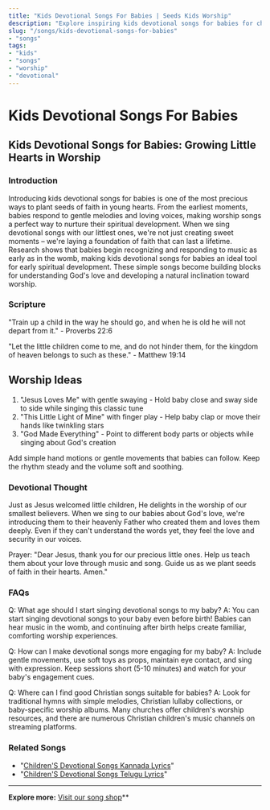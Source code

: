 ```yaml
---
title: "Kids Devotional Songs For Babies | Seeds Kids Worship"
description: "Explore inspiring kids devotional songs for babies for children's worship and faith development. Biblical music resources for families and ministry."
slug: "/songs/kids-devotional-songs-for-babies"
- "songs"
tags:
- "kids"
- "songs"
- "worship"
- "devotional"
---
```


# Kids Devotional Songs For Babies

## Kids Devotional Songs for Babies: Growing Little Hearts in Worship

### Introduction
Introducing kids devotional songs for babies is one of the most precious ways to plant seeds of faith in young hearts. From the earliest moments, babies respond to gentle melodies and loving voices, making worship songs a perfect way to nurture their spiritual development. When we sing devotional songs with our littlest ones, we're not just creating sweet moments – we're laying a foundation of faith that can last a lifetime. Research shows that babies begin recognizing and responding to music as early as in the womb, making kids devotional songs for babies an ideal tool for early spiritual development. These simple songs become building blocks for understanding God's love and developing a natural inclination toward worship.

### Scripture
"Train up a child in the way he should go, and when he is old he will not depart from it." - Proverbs 22:6

"Let the little children come to me, and do not hinder them, for the kingdom of heaven belongs to such as these." - Matthew 19:14

## Worship Ideas
1. "Jesus Loves Me" with gentle swaying - Hold baby close and sway side to side while singing this classic tune
2. "This Little Light of Mine" with finger play - Help baby clap or move their hands like twinkling stars
3. "God Made Everything" - Point to different body parts or objects while singing about God's creation

Add simple hand motions or gentle movements that babies can follow. Keep the rhythm steady and the volume soft and soothing.

### Devotional Thought
Just as Jesus welcomed little children, He delights in the worship of our smallest believers. When we sing to our babies about God's love, we're introducing them to their heavenly Father who created them and loves them deeply. Even if they can't understand the words yet, they feel the love and security in our voices.

Prayer: "Dear Jesus, thank you for our precious little ones. Help us teach them about your love through music and song. Guide us as we plant seeds of faith in their hearts. Amen."

### FAQs

Q: What age should I start singing devotional songs to my baby?
A: You can start singing devotional songs to your baby even before birth! Babies can hear music in the womb, and continuing after birth helps create familiar, comforting worship experiences.

Q: How can I make devotional songs more engaging for my baby?
A: Include gentle movements, use soft toys as props, maintain eye contact, and sing with expression. Keep sessions short (5-10 minutes) and watch for your baby's engagement cues.

Q: Where can I find good Christian songs suitable for babies?
A: Look for traditional hymns with simple melodies, Christian lullaby collections, or baby-specific worship albums. Many churches offer children's worship resources, and there are numerous Christian children's music channels on streaming platforms.

### Related Songs

- "[Children'S Devotional Songs Kannada Lyrics](/songs/children-s-devotional-songs-kannada-lyrics/)"
- "[Children'S Devotional Songs Telugu Lyrics](/songs/children-s-devotional-songs-telugu-lyrics/)"

---

**Explore more:** [Visit our song shop](https://seedskidsworship.com/shop)**

<!-- Schema Markup -->
<script type="application/ld+json">
{
  "@context": "https://schema.org",
  "@type": "MusicRecording",
  "name": "Kids Devotional Songs For Babies",
  "byArtist": {
    "@type": "MusicGroup",
    "name": "Seeds Kids Worship"
  },
  "isFamilyFriendly": true,
  "url": "https://seedskidsworship.com/songs/kids-devotional-songs-for-babies/"
}
</script>